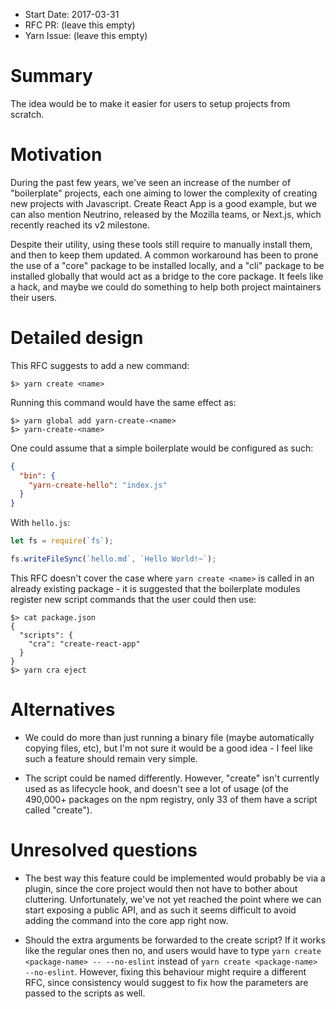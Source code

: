 - Start Date: 2017-03-31
- RFC PR: (leave this empty)
- Yarn Issue: (leave this empty)

# Summary

The idea would be to make it easier for users to setup projects from scratch.

# Motivation

During the past few years, we've seen an increase of the number of "boilerplate" projects, each one aiming to lower the complexity of creating new projects with Javascript. Create React App is a good example, but we can also mention Neutrino, released by the Mozilla teams, or Next.js, which recently reached its v2 milestone.

Despite their utility, using these tools still require to manually install them, and then to keep them updated. A common workaround has been to prone the use of a "core" package to be installed locally, and a "cli" package to be installed globally that would act as a bridge to the core package. It feels like a hack, and maybe we could do something to help both project maintainers their users.

# Detailed design

This RFC suggests to add a new command:

```
$> yarn create <name>
```

Running this command would have the same effect as:

```
$> yarn global add yarn-create-<name>
$> yarn-create-<name>
```

One could assume that a simple boilerplate would be configured as such:

```json
{
  "bin": {
    "yarn-create-hello": "index.js"
  }
}
```

With `hello.js`:

```js
let fs = require(`fs`);

fs.writeFileSync(`hello.md`, `Hello World!~`);
```

This RFC doesn't cover the case where `yarn create <name>` is called in an already existing package - it is suggested that the boilerplate modules register new script commands that the user could then use:

```
$> cat package.json
{
  "scripts": {
    "cra": "create-react-app"
  }
}
$> yarn cra eject
```

# Alternatives

  - We could do more than just running a binary file (maybe automatically copying files, etc), but I'm not sure it would be a good idea - I feel like such a feature should remain very simple.

  - The script could be named differently. However, "create" isn't currently used as as lifecycle hook, and doesn't see a lot of usage (of the 490,000+ packages on the npm registry, only 33 of them have a script called "create").

# Unresolved questions

  - The best way this feature could be implemented would probably be via a plugin, since the core project would then not have to bother about cluttering. Unfortunately, we've not yet reached the point where we can start exposing a public API, and as such it seems difficult to avoid adding the command into the core app right now.

  - Should the extra arguments be forwarded to the create script? If it works like the regular ones then no, and users would have to type `yarn create <package-name> -- --no-eslint` instead of `yarn create <package-name> --no-eslint`. However, fixing this behaviour might require a different RFC, since consistency would suggest to fix how the parameters are passed to the scripts as well.
